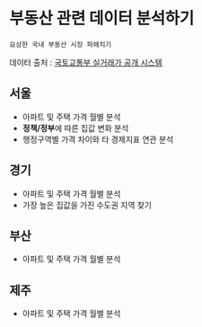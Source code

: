 # __부동산 관련 데이터 분석하기__

```
요상한 국내 부동산 시장 파헤치기
```
데이터 출처 : [국토교통부 실거래가 공개 시스템](http://rtdown.molit.go.kr) 
## __서울__
- 아파트 및 주택 가격 월별 분석
- **정책/정부**에 따른 집값 변화 분석
- 행정구역별 가격 차이와 타 경제지표 연관 분석

## __경기__
- 아파트 및 주택 가격 월별 분석
- 가장 높은 집값을 가진 수도권 지역 찾기
## __부산__
- 아파트 및 주택 가격 월별 분석
## __제주__
- 아파트 및 주택 가격 월별 분석